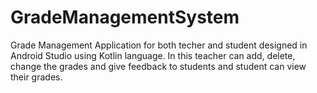 # GradeManagementSystem
Grade Management Application for both techer and student designed in Android Studio using Kotlin language. In this teacher can add, delete, change the grades and give feedback to students and student can view their grades.
